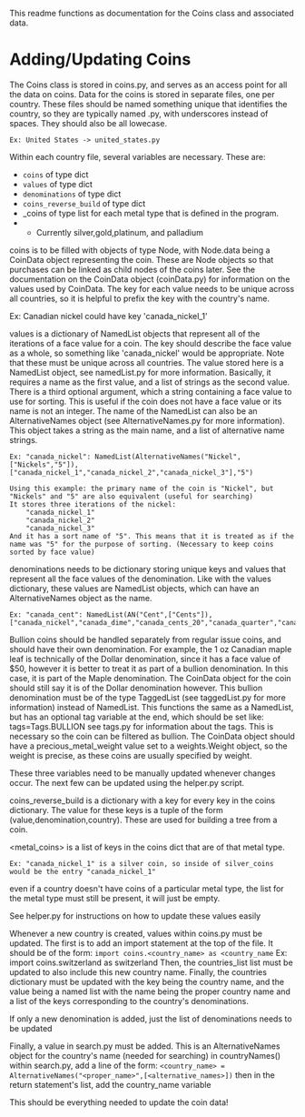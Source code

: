 This readme functions as documentation for the Coins class and associated data.

# Adding/Updating Coins

The Coins class is stored in coins.py, and serves as an access point for all the data on coins.
Data for the coins is stored in separate files, one per country. These files should be named something unique
that identifies the country, so they are typically named <country name>.py, with underscores instead of spaces. They should also be all lowecase.

    Ex: United States -> united_states.py

Within each country file, several variables are necessary. These are: 
* `coins` of type dict 
* `values` of type dict
* `denominations` of type dict
* `coins_reverse_build` of type dict 
* <metal>_coins of type list for each metal type that is defined in the program.
* * Currently silver,gold,platinum, and palladium

coins is to be filled with objects of type Node, with Node.data being a CoinData object representing the
coin. These are Node objects so that purchases can be linked as child nodes of the coins later. See the documentation on the CoinData object (coinData.py) for information on the values used by CoinData.
The key for each value needs to be unique across all countries, so it is helpful to prefix the key with the country's name. 

Ex: Canadian nickel could have key 'canada_nickel_1'

values is a dictionary of NamedList objects that represent all of the iterations of a face value for a coin. The key should describe the face value as a whole, so something like 'canada_nickel' would be appropriate. Note that these must be unique across all countries.
The value stored here is a NamedList object, see namedList.py for more information. Basically, it requires a name as the first value, and a list of strings as the second value. There is a third optional argument, which a string containing a face value to use for sorting. This is useful if the coin does not have a face value or its name is not an integer.
The name of the NamedList can also be an AlternativeNames object (see AlternativeNames.py for more information).
This object takes a string as the main name, and a list of alternative name strings.

    Ex: "canada_nickel": NamedList(AlternativeNames("Nickel",["Nickels","5"]),["canada_nickel_1","canada_nickel_2","canada_nickel_3"],"5")

    Using this example: the primary name of the coin is "Nickel", but "Nickels" and "5" are also equivalent (useful for searching)
    It stores three iterations of the nickel:
        "canada_nickel_1"
        "canada_nickel_2"
        "canada_nickel_3"
    And it has a sort name of "5". This means that it is treated as if the name was "5" for the purpose of sorting. (Necessary to keep coins sorted by face value)

denominations needs to be dictionary storing unique keys and values that represent all the face values of the denomination. Like with the values dictionary, these values are NamedList objects, which can have an AlternativeNames object as the name.

    Ex: "canada_cent": NamedList(AN("Cent",["Cents"]), ["canada_nickel","canada_dime","canada_cents_20","canada_quarter","canada_half"]),

Bullion coins should be handled separately from regular issue coins, and should have their own denomination. For example, the 1 oz Canadian maple leaf is technically of the Dollar denomination, since it has a face value of $50, however it is better to treat it as part of a bullion denomination. In this case, it is part of the Maple denomination. The CoinData object for the coin should still say it is of the Dollar denomination however.
This bullion denomination must be of the type TaggedList (see taggedList.py for more information) instead of NamedList. This functions the same as a NamedList, but has an optional tag variable at the end, which should be set like:
    tags=Tags.BULLION
see tags.py for information about the tags.
This is necessary so the coin can be filtered as bullion.
The CoinData object should have a precious_metal_weight value set to a weights.Weight object, so the weight is precise, as these coins are usually specified by weight.


These three variables need to be manually updated whenever changes occur. The next few can be updated using the helper.py script. 

coins_reverse_build is a dictionary with a key for every key in the coins dictionary. The value for these keys is a tuple of the form (value,denomination,country). These are used for building a tree from a coin.

<metal_coins> is a list of keys in the coins dict that are of that metal type.
    
    Ex: "canada_nickel_1" is a silver coin, so inside of silver_coins would be the entry "canada_nickel_1"

even if a country doesn't have coins of a particular metal type, the list for the metal type must still be present, it will just be empty.

See helper.py for instructions on how to update these values easily

Whenever a new country is created, values within coins.py must be updated. The first is to add an import statement at the top of the file. It should be of the form:
    `import coins.<country_name> as <country_name`
    Ex: import coins.switzerland as switzerland
Then, the countries_list list must be updated to also include this new country name.
Finally, the countries dictionary must be updated with the key being the country name, and the value being a named list with the name being the proper country name and a list of the keys corresponding to the country's denominations.

If only a new denomination is added, just the list of denominations needs to be updated

Finally, a value in search.py must be added. This is an AlternativeNames object for the country's name (needed for searching)
in countryNames() within search.py, add a line of the form:
    `<country_name> = AlternativeNames("<proper_name>",[<alternative_names>])`
then in the return statement's list, add the country_name variable

This should be everything needed to update the coin data!






